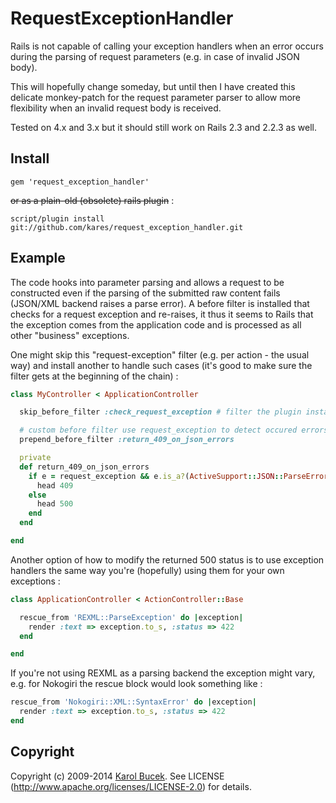 # RequestExceptionHandler

Rails is not capable of calling your exception handlers when an error occurs
during the parsing of request parameters (e.g. in case of invalid JSON body).

This will hopefully change someday, but until then I have created this delicate
monkey-patch for the request parameter parser to allow more flexibility when
an invalid request body is received.

Tested on 4.x and 3.x but it should still work on Rails 2.3 and 2.2.3 as well.


## Install

    gem 'request_exception_handler'

~~or as a plain-old (obsolete) rails plugin~~ :

    script/plugin install git://github.com/kares/request_exception_handler.git

## Example

The code hooks into parameter parsing and allows a request to be constructed
even if the parsing of the submitted raw content fails (JSON/XML backend raises
a parse error). A before filter is installed that checks for a request exception
and re-raises, it thus it seems to Rails that the exception comes from the
application code and is processed as all other "business" exceptions.

One might skip this "request-exception" filter (e.g. per action - the usual way)
and install another to handle such cases (it's good to make sure the filter gets
at the beginning of the chain) :

```ruby
class MyController < ApplicationController

  skip_before_filter :check_request_exception # filter the plugin installed

  # custom before filter use request_exception to detect occured errors
  prepend_before_filter :return_409_on_json_errors

  private
  def return_409_on_json_errors
    if e = request_exception && e.is_a?(ActiveSupport::JSON::ParseError)
      head 409
    else
      head 500
    end
  end

end
```

Another option of how to modify the returned 500 status is to use exception
handlers the same way you're (hopefully) using them for your own exceptions :

```ruby
class ApplicationController < ActionController::Base

  rescue_from 'REXML::ParseException' do |exception|
    render :text => exception.to_s, :status => 422
  end

end
```

If you're not using REXML as a parsing backend the exception might vary, e.g.
for Nokogiri the rescue block would look something like :

```ruby
rescue_from 'Nokogiri::XML::SyntaxError' do |exception|
  render :text => exception.to_s, :status => 422
end
```

## Copyright

Copyright (c) 2009-2014 [Karol Bucek](https://github.com/kares).
See LICENSE (http://www.apache.org/licenses/LICENSE-2.0) for details.